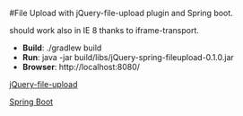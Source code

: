 #File Upload with jQuery-file-upload plugin and Spring boot.

should work also in IE 8 thanks to iframe-transport.

- **Build**: ./gradlew build
- **Run**: java -jar build/libs/jQuery-spring-fileupload-0.1.0.jar
- **Browser**: http://localhost:8080/

[jQuery-file-upload](https://github.com/blueimp/jQuery-File-Upload/wiki)

[Spring Boot](http://projects.spring.io/spring-boot/)